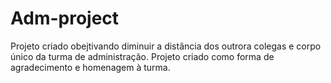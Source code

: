 # Adm-project
 Projeto criado obejtivando diminuir a distância dos outrora colegas e corpo único da turma de administração. Projeto criado como forma de agradecimento e homenagem à turma. 
